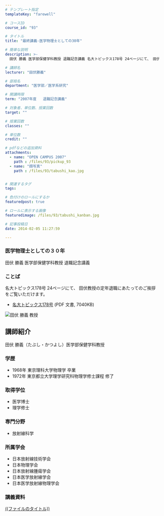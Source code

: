 ```yaml
---
# テンプレート指定
templateKey: "farewell"

# コースID
course_id: "93"

# タイトル
title: "最終講義-医学物理士としての30年"

# 簡単な説明
description: >-
  田伏 勝義 医学部保健学科教授 退職記念講義 名大トピックス178号 24ページにて、 田伏教授の定年退職にあたってのご挨拶をご覧いただけます。   * [名大トピックス178号](h...

# 講師名
lecturer: "田伏勝義"

# 部局名
department: "医学部／医学系研究"

# 開講時限
term: "2007年度	退職記念講義"

# 対象者、単位数、授業回数
target: ""

# 授業回数
classes: ""

# 単位数
credit: ""

# pdfなどの追加資料
attachments: 
  - name: "OPEN CAMPUS 2007" 
    path : /files/93/pickup_93
  - name: "顔写真" 
    path : /files/93/tabushi_kao.jpg


# 関連するタグ
tags:

# 色付けのロールにするか
featuredpost: true

# ロールに表示する画像
featuredimage: /files/93/tabushi_kanban.jpg

# 記事投稿日
date: 2014-02-05 11:27:59

---
```

### 医学物理士としての３０年 

田伏 勝義 医学部保健学科教授 退職記念講義 

### ことば

名大トピックス178号 24ページにて、 田伏教授の定年退職にあたってのご挨拶をご覧いただけます。 

  * [名大トピックス178号](http://www.nagoya-u.ac.jp/about-nu/public-relations/publication/upload_images/no178.pdf) (PDF 文書, 7040KB)

![田伏 勝義 教授](/files/93/tabushi_kao.jpg) 
## 講師紹介

田伏 勝義（たぶし・かつよし）医学部保健学科教授 

### 学歴

  * 1968年 東京理科大学物理学 卒業
  * 1972年 東京都立大学理学研究科物理学修士課程 修了

### 取得学位

  * 医学博士
  * 理学修士

### 専門分野

  * 放射線科学

### 所属学会

  * 日本放射線技術学会
  * 日本物理学会
  * 日本放射線腫瘍学会
  * 日本医学放射線学会
  * 日本医学放射線物理学会
### 講義資料


[((ファイルのタイトル))](/files/93/((ファイル名))) 
